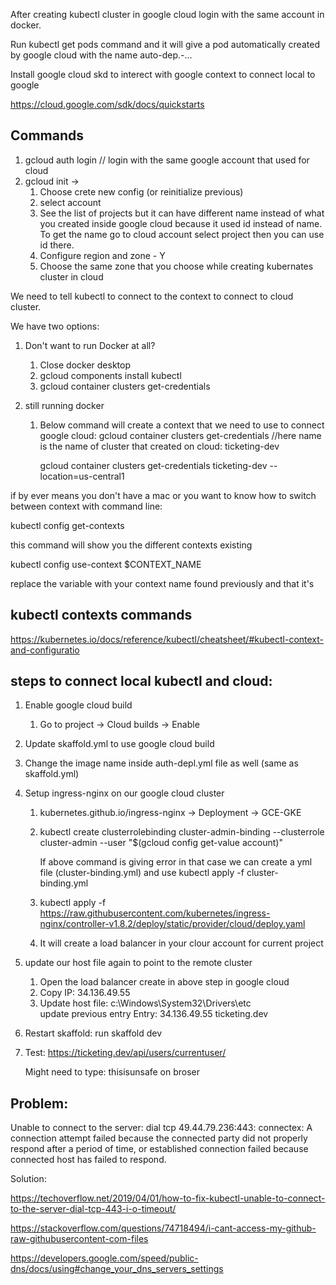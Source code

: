After creating kubectl cluster in google cloud login with the same account in
docker.

Run kubectl get pods command and it will give a pod automatically created by
google cloud with the name auto-dep.-...

Install google cloud skd to interect with google context to connect local to
google

https://cloud.google.com/sdk/docs/quickstarts

## Commands

1. gcloud auth login // login with the same google account that used for cloud
2. gcloud init ->
   1. Choose crete new config (or reinitialize previous)
   2. select account
   3. See the list of projects but it can have different name instead of what
      you created inside google cloud because it used id instead of name. To get
      the name go to cloud account select project then you can use id there.
   4. Configure region and zone - Y
   5. Choose the same zone that you choose while creating kubernates cluster in
      cloud

We need to tell kubectl to connect to the context to connect to cloud cluster.

We have two options:

1. Don't want to run Docker at all?

   1. Close docker desktop
   2. gcloud components install kubectl
   3. gcloud container clusters get-credentials <cluster name>

2. still running docker

   1. Below command will create a context that we need to use to connect google
      cloud: gcloud container clusters get-credentials <cluster name> //here
      name is the name of cluster that created on cloud: ticketing-dev

      gcloud container clusters get-credentials ticketing-dev
      --location=us-central1

if by ever means you don't have a mac or you want to know how to switch between
context with command line:

kubectl config get-contexts

this command will show you the different contexts existing

kubectl config use-context $CONTEXT_NAME

replace the variable with your context name found previously and that it's

## kubectl contexts commands

https://kubernetes.io/docs/reference/kubectl/cheatsheet/#kubectl-context-and-configuratio

## steps to connect local kubectl and cloud:

1. Enable google cloud build
   1. Go to project -> Cloud builds -> Enable
2. Update skaffold.yml to use google cloud build
3. Change the image name inside auth-depl.yml file as well (same as
   skaffold.yml)
4. Setup ingress-nginx on our google cloud cluster

   1. kubernetes.github.io/ingress-nginx -> Deployment -> GCE-GKE
   2. kubectl create clusterrolebinding cluster-admin-binding --clusterrole
      cluster-admin --user "$(gcloud config get-value account)"

      If above command is giving error in that case we can create a yml file
      (cluster-binding.yml) and use kubectl apply -f cluster-binding.yml

   3. kubectl apply -f
      https://raw.githubusercontent.com/kubernetes/ingress-nginx/controller-v1.8.2/deploy/static/provider/cloud/deploy.yaml
   4. It will create a load balancer in your clour account for current project

5. update our host file again to point to the remote cluster
   1. Open the load balancer create in above step in google cloud
   2. Copy IP: 34.136.49.55
   3. Update host file: c:\Windows\System32\Drivers\etc\
      update previous entry Entry: 34.136.49.55 ticketing.dev
6. Restart skaffold: run skaffold dev
7. Test: https://ticketing.dev/api/users/currentuser/

   Might need to type: thisisunsafe on broser

## Problem:

Unable to connect to the server: dial tcp 49.44.79.236:443: connectex: A
connection attempt failed because the connected party did not properly respond
after a period of time, or established connection failed because connected host
has failed to respond.

Solution:

https://techoverflow.net/2019/04/01/how-to-fix-kubectl-unable-to-connect-to-the-server-dial-tcp-443-i-o-timeout/

https://stackoverflow.com/questions/74718494/i-cant-access-my-github-raw-githubusercontent-com-files

https://developers.google.com/speed/public-dns/docs/using#change_your_dns_servers_settings
